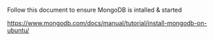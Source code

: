 Follow this document to ensure MongoDB is intalled & started

https://www.mongodb.com/docs/manual/tutorial/install-mongodb-on-ubuntu/

